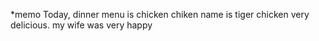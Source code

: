 *memo
Today, dinner menu is chicken
chiken name is tiger chicken
very delicious. my wife was very happy
